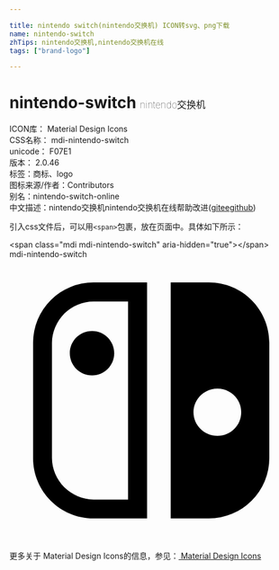 ```yaml
---

title: nintendo switch(nintendo交换机) ICON转svg、png下载
name: nintendo-switch
zhTips: nintendo交换机,nintendo交换机在线
tags: ["brand-logo"]

---
```


# nintendo-switch  <small style="font-size: 60%;font-weight: 100">nintendo交换机</small>


<div class="detail-page">
<p>
<span>
ICON库：
<span class="badge-secondary badge">Material Design Icons</span> 
</span>
<br/>
<span>
CSS名称：
<span class="badge-secondary badge">mdi-nintendo-switch</span> 
</span>
<br/>
<span>
unicode：
<span class="badge-secondary badge">F07E1</span> 
<copy-btn content='F07E1' btn-title=""></copy-btn>
<copy-btn :content='String.fromCodePoint(parseInt("F07E1", 16))' btn-title="复制U"></copy-btn>
</span>
<br/>
<span>
版本：
<span class="badge-secondary badge">2.0.46</span> 
</span><br/><span>标签：<span class="badge-light badge"><router-link to="/tags/brand-logo.html">商标、logo</router-link></span></span>
<br/>
<span>图标来源/作者：<span class="badge-light badge">Contributors</span></span> 
<br/>
<span>别名：<span class="badge-light badge">nintendo-switch-online</span></span><br/><span class="zh-detail">中文描述：<span class="badge-primary badge">nintendo交换机</span><span class="badge-primary badge">nintendo交换机在线</span><span class="help-link"><span>帮助改进</span>(<a href="https://gitee.com/liuwave/icon-helper/edit/master/json/material/nintendo-switch.json" target="_blank" rel="noopener noreferrer">gitee</a><a href="https://github.com/liuwave/icon-helper/edit/master/json/material/nintendo-switch.json" target="_blank" rel="noopener noreferrer">github</a></span>)</span><br/>
</p>
</div>
<div class="alert alert-dark">
  <i class="mdi mdi-nintendo-switch mdi-48px"></i>
  <i class="mdi mdi-nintendo-switch mdi-36px"></i>
  <i class="mdi mdi-nintendo-switch mdi-24px"></i>
  <i class="mdi mdi-nintendo-switch mdi-18px"></i>
</div>
<div>
  <p>引入css文件后，可以用<code>&lt;span&gt;</code>包裹，放在页面中。具体如下所示：    
  </p>
  <div class="alert alert-primary" style="font-size: 14px">
    &lt;span class="mdi mdi-nintendo-switch" aria-hidden="true"&gt;&lt;/span&gt;
    <copy-btn content='<span class="mdi mdi-nintendo-switch" aria-hidden="true"></span>'></copy-btn>
  </div>
  <div class="alert alert-secondary">
    <i class="mdi mdi-nintendo-switch"
    style="font-size: 24px"
    aria-hidden="true"></i> mdi-nintendo-switch
    <copy-btn content="mdi-nintendo-switch" btn-title="复制图标名称"></copy-btn>
  </div>
</div>
<div id="svg" class="svg-wrap">
<svg xmlns="http://www.w3.org/2000/svg" viewBox="0 0 24 24"><path d="M10.04,20.4H7.12C6.19,20.4 5.3,20 4.64,19.36C4,18.7 3.6,17.81 3.6,16.88V7.12C3.6,6.19 4,5.3 4.64,4.64C5.3,4 6.19,3.62 7.12,3.62H10.04V20.4M7.12,2A5.12,5.12 0 0,0 2,7.12V16.88C2,19.71 4.29,22 7.12,22H11.65V2H7.12M5.11,8C5.11,9.04 5.95,9.88 7,9.88C8.03,9.88 8.87,9.04 8.87,8C8.87,6.96 8.03,6.12 7,6.12C5.95,6.12 5.11,6.96 5.11,8M17.61,11C18.72,11 19.62,11.89 19.62,13C19.62,14.12 18.72,15 17.61,15C16.5,15 15.58,14.12 15.58,13C15.58,11.89 16.5,11 17.61,11M16.88,22A5.12,5.12 0 0,0 22,16.88V7.12C22,4.29 19.71,2 16.88,2H13.65V22H16.88Z" /></svg>
</div>
<detail full-name='mdi-nintendo-switch'></detail>
    
<div><p>更多关于 Material Design Icons的信息，参见：<a target="_blank" href="https://iconhelper.cn/material.html"> Material Design Icons</a>
</p></div>
